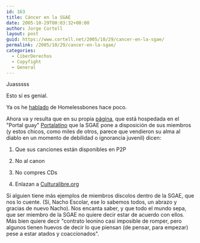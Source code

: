 ```yaml
---
id: 163
title: Cáncer en la SGAE
date: 2005-10-29T00:03:32+00:00
author: Jorge Cortell
layout: post
guid: https://www.cortell.net/2005/10/29/cancer-en-la-sgae/
permalink: /2005/10/29/cancer-en-la-sgae/
categories:
  - CiberDerechos
  - Copyfight
  - General
---
```

Juasssss

Esto sí­ es genial.

Ya os he [hablado](https://www.cortell.net/2005/10/20/musica-este-muerto-esta-muy-vivo-si-no-lo-matan-los-que-lo-quieren-curar/) de Homelessbones hace poco.

Ahora va y resulta que en su propia [página](https://www.portalatino.com/platino/servlet/UserRedirect?username=homelessbones), que está hospedada en el "Portal guay" [Portalatino](https://www.portalatino.com/) que la SGAE pone a disposición de sus miembros (y estos chicos, como miles de otros, parece que vendieron su alma al diablo en un momento de debilidad o ignorancia juvenil) dicen:

1) Que sus canciones están disponibles en P2P
  
2) No al canon
  
3) No compres CDs
  
4) Enlazan a [Culturalibre.org](https://culturalibre.org/)

Si alguien tiene más ejemplos de miembros dí­scolos dentro de la SGAE, que nos lo cuente. (Sí­, Nacho Escolar, ese lo sabemos todos, un abrazo y gracias de nuevo Nacho). Nos encanta saber, y que todo el mundo sepa, que ser miembro de la SGAE no quiere decir estar de acuerdo con ellos. Más bien quiere decir "contrato leonino casi imposible de romper, pero algunos tienen huevos de decir lo que piensan (de pensar, para empezar) pese a estar atados y coaccionados".